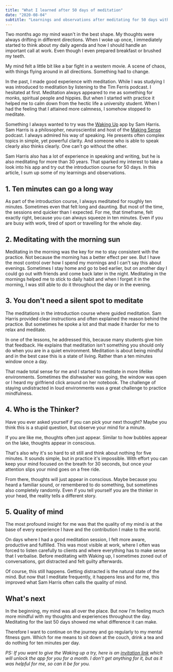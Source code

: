 ```yaml
---
title: "What I learned after 50 days of meditation"
date: "2020-08-04"
subtitle: "Learnings and observations after meditating for 50 days with the Waking Up app"
---
```


Two months ago my mind wasn't in the best shape. My thoughts were always drifting in different directions. When I woke up once, I immediately started to think about my daily agenda and how I should handle an important call at work. Even though I even prepared breakfast or brushed my teeth.

My mind felt a little bit like a bar fight in a western movie. A scene of chaos, with things flying around in all directions. Something had to change.

In the past, I made good experience with meditation. While I was studying I was introduced to meditation by listening to the Tim Ferris podcast. I hesitated at first. Meditation always appeared to me as something for monks, spiritual people and hippies. But when I started with practice it helped me to calm down from the hectic life a university student. When I had the feeling that I attained more calmness, I somehow stopped to meditate.

Something I always wanted to try was the [Waking Up](https://www.wakingup.com) app by Sam Harris. Sam Harris is a philosopher, neuroscientist and host of the [Making Sense](https://samharris.org/podcast/) podcast. I always admired his way of speaking. He presents often complex topics in simple, yet powerful clarity. And someone who is able to speak clearly also thinks clearly. One can't go without the other.

Sam Harris also has a lot of experience in speaking and writing, but he is also meditating for more than 30 years. That sparked my interest to take a look into his app and try out the introduction course for 50 days. In this article, I sum up some of my learnings and observations.

## 1. Ten minutes can go a long way

As part of the introduction course, I always meditated for roughly ten minutes. Sometimes even that felt long and daunting. But most of the time, the sessions end quicker than I expected.
For me, that timeframe, felt exactly right, because you can always squeeze in ten minutes. Even if you are busy with work, tired of sport or travelling for the whole day.

## 2. Meditating with the morning sun

Meditating in the morning was the key for me to stay consistent with the practice. Not because the morning has a better effect per see. But I have the most control over how I spend my mornings and I can't say this about evenings. Sometimes I stay home and go to bed earlier, but on another day I could go out with friends and come back later in the night. Meditating in the mornings helped me to stick to daily habit and when I forget it in the morning, I was still able to do it throughout the day or in the evening.

## 3. You don't need a silent spot to meditate

The meditations in the introduction course where guided meditation. Sam Harris provided clear instructions and often explained the reason behind the practice. But sometimes he spoke a lot and that made it harder for me to relax and meditate.

In one of the lessons, he addressed this, because many students give him that feedback. He explains that meditation isn't something you should only do when you are in a quiet environment. Meditation is about being mindful and in the best case this is a state of living. Rather than a ten minutes window once a day.

That made total sense for me and I started to meditate in more lifelike environments. Sometimes the dishwasher was going, the window was open or I heard my girlfriend click around on her notebook. The challenge of staying undistracted in loud environments was a great challenge to practice mindfulness.

## 4. Who is the Thinker?

Have you ever asked yourself if you can pick your next thought? Maybe you think this is a stupid question, but observe your mind for a minute.

If you are like me, thoughts often just appear. Similar to how bubbles appear on the lake, thoughts appear in conscious.

That's also why it's so hard to sit still and think about nothing for five minutes. It sounds simple, but in practice it's impossible. With effort you can keep your mind focused on the breath for 30 seconds, but once your attention slips your mind goes on a free ride.

From there, thoughts will just appear in conscious. Maybe because you heard a familiar sound, or remembered to do something, but sometimes also completely randomly. Even if you tell yourself you are the thinker in your head, the reality tells a different story.

## 5. Quality of mind

The most profound insight for me was that the quality of my mind is at the base of every experience I have and the contribution I make to the world.

On days where I had a good meditation session, I felt more aware, productive and fulfilled. This was most visible at work, where I often was forced to listen carefully to clients and where everything has to make sense that I verbalise. Before meditating with Waking up, I sometimes zoned out of conversations, got distracted and felt guilty afterwards.

Of course, this still happens. Getting distracted is the natural state of the mind. But now that I meditate frequently, it happens less and for me, this improved what Sam Harris often calls the quality of mind.

## What's next

In the beginning, my mind was all over the place. But now I'm feeling much more mindful with my thoughts and experiences throughout the day. Meditating for the last 50 days showed me what difference it can make.

Therefore I want to continue on the journey and go regularly to my mental fitness gym. Which for me means to sit down at the couch, drink a tea and do nothing for ten minutes per day.

_PS: If you want to give the Waking up a try, here is an [invitation link](https://share.wakingup.com/327932) which will unlock the app for you for a month. I don't get anything for it, but as it was helpful for me, so can it be for you._
